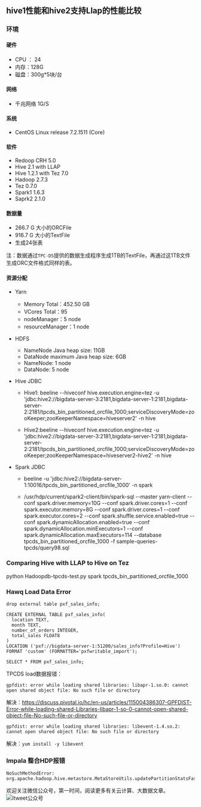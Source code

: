 hive1性能和hive2支持Llap的性能比较
---

### 环境

#### 硬件
- CPU ： 24
- 内存：128G
- 磁盘：300g*5块/台

#### 网络
- 千兆网络 1G/S

#### 系统
- CentOS Linux release 7.2.1511 (Core) 

#### 软件
- Redoop CRH 5.0
- Hive 2.1 with LLAP
- Hive 1.2.1 with Tez 7.0
- Hadoop 2.7.3
- Tez 0.7.0
- Spark1 1.6.3
- Saprk2 2.1.0  

#### 数据量
- 266.7 G 大小的ORCFile
- 916.7 G 大小的TextFile
- 生成24张表

注：数据通过`TPC-DS`提供的数据生成程序生成1TB的TextFile，再通过这1TB文件生成ORC文件格式同样的表。

#### 资源分配

- Yarn 
    +  Memory Total：452.50 GB
    +  VCores Total：95
    +  nodeManager：5 node  
    +  resourceManager：1 node

- HDFS
    + NameNode Java heap size: 11GB
    + DataNode maximum Java heap size: 6GB
    + NameNode: 1 node
    + DataNode: 5 node

- Hive JDBC 
    
    + Hive1: beeline --hiveconf hive.execution.engine=tez -u 'jdbc:hive2://bigdata-server-3:2181,bigdata-server-1:2181,bigdata-server-2:2181/tpcds_bin_partitioned_orcfile_1000;serviceDiscoveryMode=zooKeeper;zooKeeperNamespace=hiveserver2' -n hive
    
    + Hive2:beeline --hiveconf hive.execution.engine=tez -u 'jdbc:hive2://bigdata-server-3:2181,bigdata-server-1:2181,bigdata-server-2:2181/tpcds_bin_partitioned_orcfile_1000;serviceDiscoveryMode=zooKeeper;zooKeeperNamespace=hiveserver2-hive2' -n hive 

- Spark JDBC
    + beeline -u 'jdbc:hive2://bigdata-server-1:10016/tpcds_bin_partitioned_orcfile_1000' -n spark 
    
    + /usr/hdp/current/spark2-client/bin/spark-sql --master yarn-client --conf spark.driver.memory=10G --conf spark.driver.cores=1 --conf spark.executor.memory=8G --conf spark.driver.cores=1 --conf spark.executor.cores=2  --conf spark.shuffle.service.enabled=true --conf spark.dynamicAllocation.enabled=true --conf spark.dynamicAllocation.minExecutors=1 --conf spark.dynamicAllocation.maxExecutors=114 --database tpcds_bin_partitioned_orcfile_1000 -f sample-queries-tpcds/query98.sql 

### Comparing Hive with LLAP to Hive on Tez

python Hadoopdb-tpcds-test.py spark tpcds_bin_partitioned_orcfile_1000


### Hawq Load Data Error

```
drop external table pxf_sales_info;

CREATE EXTERNAL TABLE pxf_sales_info(
  location TEXT, 
  month TEXT, 
  number_of_orders INTEGER, 
  total_sales FLOAT8
) 
LOCATION ('pxf://bigdata-server-1:51200/sales_info?Profile=Hive') 
FORMAT 'custom' (FORMATTER='pxfwritable_import');

SELECT * FROM pxf_sales_info;
```

TPCDS load数据报错：

```
gpfdist: error while loading shared libraries: libapr-1.so.0: cannot open shared object file: No such file or directory
```

解决：https://discuss.pivotal.io/hc/en-us/articles/115004386307-GPFDIST-Error-while-loading-shared-Libraries-libapr-1-so-0-cannot-open-shared-object-file-No-such-file-or-directory


```
gpfdist: error while loading shared libraries: libevent-1.4.so.2: cannot open shared object file: No such file or directory
```

解决：`yum install -y libevent`


### Impala 整合HDP报错
```
NoSuchMethodError: org.apache.hadoop.hive.metastore.MetaStoreUtils.updatePartitionStatsFast(Lorg/apache/hadoop/hive/metastore/api/Partition;Lorg/apache/hadoop/hive/metastore/Warehouse;)Z
```



欢迎关注微信公众号，第一时间，阅读更多有关云计算、大数据文章。
![Itweet公众号](https://github.com/itweet/labs/raw/master/common/img/weixin_public.png)


